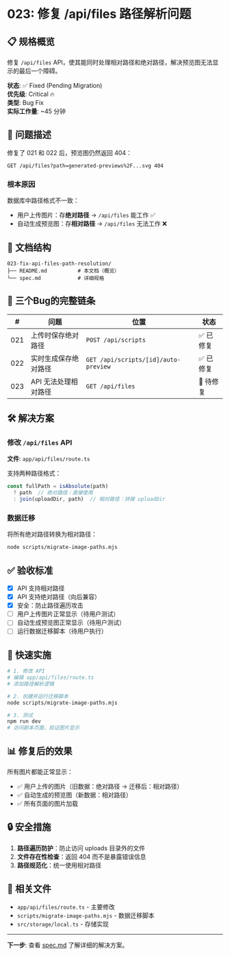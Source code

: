 # 023: 修复 /api/files 路径解析问题

## 📋 规格概览

修复 `/api/files` API，使其能同时处理相对路径和绝对路径，解决预览图无法显示的最后一个障碍。

**状态**: ✅ Fixed (Pending Migration)  
**优先级**: Critical 🔥  
**类型**: Bug Fix  
**实际工作量**: ~45 分钟

## 🎯 问题描述

修复了 021 和 022 后，预览图仍然返回 404：
```
GET /api/files?path=generated-previews%2F...svg 404
```

### 根本原因

数据库中路径格式不一致：
- 用户上传图片：存**绝对路径** → `/api/files` 能工作 ✅
- 自动生成预览图：存**相对路径** → `/api/files` 无法工作 ❌

## 📁 文档结构

```
023-fix-api-files-path-resolution/
├── README.md          # 本文档（概览）
└── spec.md            # 详细规格
```

## 🐛 三个Bug的完整链条

| #  | 问题 | 位置 | 状态 |
|----|------|------|------|
| 021 | 上传时保存绝对路径 | `POST /api/scripts` | ✅ 已修复 |
| 022 | 实时生成保存绝对路径 | `GET /api/scripts/[id]/auto-preview` | ✅ 已修复 |
| 023 | API 无法处理相对路径 | `GET /api/files` | 🔄 待修复 |

## 🛠️ 解决方案

### 修改 `/api/files` API

**文件**: `app/api/files/route.ts`

支持两种路径格式：
```typescript
const fullPath = isAbsolute(path) 
  ? path  // 绝对路径：直接使用
  : join(uploadDir, path)  // 相对路径：拼接 uploadDir
```

### 数据迁移

将所有绝对路径转换为相对路径：
```bash
node scripts/migrate-image-paths.mjs
```

## ✅ 验收标准

- [x] API 支持相对路径
- [x] API 支持绝对路径（向后兼容）
- [x] 安全：防止路径遍历攻击
- [ ] 用户上传图片正常显示（待用户测试）
- [ ] 自动生成预览图正常显示（待用户测试）
- [ ] 运行数据迁移脚本（待用户执行）

## 🚀 快速实施

```bash
# 1. 修改 API
# 编辑 app/api/files/route.ts
# 添加路径解析逻辑

# 2. 创建并运行迁移脚本
node scripts/migrate-image-paths.mjs

# 3. 测试
npm run dev
# 访问剧本页面，验证图片显示
```

## 📊 修复后的效果

所有图片都能正常显示：
- ✅ 用户上传的图片（旧数据：绝对路径 → 迁移后：相对路径）
- ✅ 自动生成的预览图（新数据：相对路径）
- ✅ 所有页面的图片加载

## 🔒 安全措施

1. **路径遍历防护**：防止访问 uploads 目录外的文件
2. **文件存在性检查**：返回 404 而不是暴露错误信息
3. **路径规范化**：统一使用相对路径

## 📝 相关文件

- `app/api/files/route.ts` - 主要修改
- `scripts/migrate-image-paths.mjs` - 数据迁移脚本
- `src/storage/local.ts` - 存储实现

---

**下一步**: 查看 [spec.md](./spec.md) 了解详细的解决方案。

